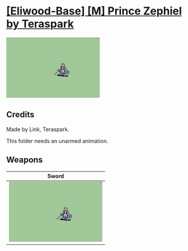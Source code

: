 # [\[Eliwood-Base\] \[M\] Prince Zephiel by Teraspark](./)

<img src="./1.%20Sword/Sword_000.png" alt="[Eliwood-Base] [M] Prince Zephiel by Teraspark standing" />

## Credits

Made by Link, Teraspark.

This folder needs an unarmed animation.

## Weapons


|Sword |
|  :---: |
| <img alt="Sword animation" src="./1.%20Sword/Sword.gif" /> |
